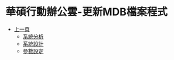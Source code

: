 # 華碩行動辦公雲-更新MDB檔案程式
* [上一頁](../README.md)
    * [系統分析](SA/README.md)
    * [系統設計](SD/README.md)
    * [參數設定](Config/README.md)